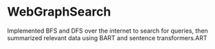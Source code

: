 # WebGraphSearch
Implemented BFS and DFS over the internet to search for queries, then summarized relevant data using BART and sentence transformers.ART
